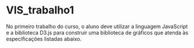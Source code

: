 # VIS_trabalho1
No primeiro trabalho do curso, o aluno deve utilizar a linguagem JavaScript e a biblioteca D3.js para construir uma biblioteca de gráficos que atenda às especificações listadas abaixo.

